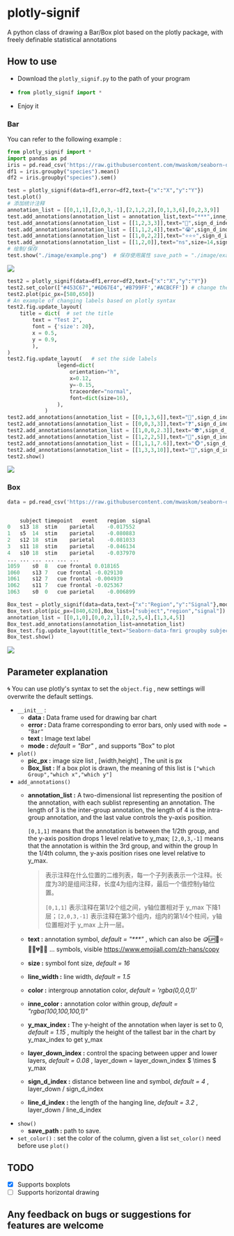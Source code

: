 # plotly-signif
 A python class of drawing a Bar/Box plot based on the plotly package, with freely definable statistical annotations


## How to use

- Download the `plotly_signif.py` to the path of your program
- ```py
  from plotly_signif import *
  ```
- Enjoy it

### Bar 

You can refer to the following example : 

```py
from plotly_signif import *
import pandas as pd
iris = pd.read_csv('https://raw.githubusercontent.com/mwaskom/seaborn-data/master/iris.csv')
df1 = iris.groupby("species").mean()
df2 = iris.groupby("species").sem()
```

```py
test = plotly_signif(data=df1,error=df2,text={"x":"X","y":"Y"})  
test.plot()
# 添加统计注释
annotation_list = [[0,1,1],[2,0,3,-1],[2,1,2,2],[0,1,3,6],[0,2,3,9]]
test.add_annotations(annotation_list = annotation_list,text="***",inne_color="#B799FF")   
test.add_annotations(annotation_list = [[1,2,3,3]],text="🏅",sign_d_index=2) 
test.add_annotations(annotation_list = [[1,1,2,4]],text="😭",sign_d_index=2) 
test.add_annotations(annotation_list = [[1,0,2,2]],text="⭐⭐⭐",sign_d_index=2,size=12) 
test.add_annotations(annotation_list = [[1,2,0]],text="ns",size=14,sign_d_index=2.5) 
# 绘制/保存
test.show("./image/example.png")  # 保存使用属性 save_path = "./image/example.png" 
```

![](./image/example.png)

```py
test2 = plotly_signif(data=df1,error=df2,text={"x":"X","y":"Y"})  
test2.set_color(["#453C67","#6D67E4",'#B799FF','#ACBCFF']) # change the colors
test2.plot(pic_px=[580,650])
# An example of changing labels based on plotly syntax
test2.fig.update_layout(
    title = dict(  # set the title
        text = "Test 2",
        font = {'size': 20},
        x = 0.5,
        y = 0.9,
        ),
)
test2.fig.update_layout(   # set the side labels
                legend=dict(
                    orientation="h",
                    x=0.12,
                    y=-0.15, 
                    traceorder="normal",
                    font=dict(size=16),
                ),
            )
test2.add_annotations(annotation_list = [[0,1,3,6]],text="🧠",sign_d_index=2) 
test2.add_annotations(annotation_list = [[0,0,3,3]],text="❓",sign_d_index=2) 
test2.add_annotations(annotation_list = [[1,0,0,2.3]],text="👽",sign_d_index=2,inne_color="#FFFFFF") 
test2.add_annotations(annotation_list = [[1,2,2,5]],text="🤖",sign_d_index=2,inne_color="#FFFFFF") 
test2.add_annotations(annotation_list = [[1,1,1,7.6]],text="🐵",sign_d_index=2,inne_color="#FFFFFF") 
test2.add_annotations(annotation_list = [[1,3,3,10]],text="🐁",sign_d_index=2,inne_color="#FFFFFF") 
test2.show()
```

![](./image/example2.png)

### Box


```py
data = pd.read_csv('https://raw.githubusercontent.com/mwaskom/seaborn-data/master/fmri.csv')


    subject	timepoint	event	region	signal
0	s13	18	stim	parietal	-0.017552
1	s5	14	stim	parietal	-0.080883
2	s12	18	stim	parietal	-0.081033
3	s11	18	stim	parietal	-0.046134
4	s10	18	stim	parietal	-0.037970
...	...	...	...	...	...
1059	s0	8	cue	frontal	0.018165
1060	s13	7	cue	frontal	-0.029130
1061	s12	7	cue	frontal	-0.004939
1062	s11	7	cue	frontal	-0.025367
1063	s0	0	cue	parietal	-0.006899
```

```py
Box_test = plotly_signif(data=data,text={"x":"Region","y":"Signal"},mode="Box")  
Box_test.plot(pic_px=[840,620],Box_list=["subject","region","signal"])
annotation_list = [[0,1,0],[0,0,2,1],[0,2,5,4],[1,3,4,5]]
Box_test.add_annotations(annotation_list=annotation_list)
Box_test.fig.update_layout(title_text="Seaborn-data-fmri groupby subject")
Box_test.show()
```

![](./image/example3.png)

## Parameter explanation

🌀 You can use plotly's syntax to set the `object.fig` , new settings will overwrite the default settings.

- `__init__` : 
  - **data :** Data frame used for drawing bar chart
  - **error :** Data frame corresponding to error bars, only used with `mode = "Bar"`
  - **text :** Image text label
  - **mode :** _default = "Bar"_ , and supports "Box" to plot
- `plot()`
  - **pic_px :** image size list , [width,height] , The unit is px
  - **Box_list :** If a box plot is drawn, the meaning of this list is `["which Group","which x","which y"] `
- `add_annotations()`
  - **annotation_list :** A two-dimensional list representing the position of the annotation, with each sublist representing an annotation. The length of 3 is the inter-group annotation, the length of 4 is the intra-group annotation, and the last value controls the y-axis position.

    `[0,1,1]` means that the annotation is between the 1/2th group, and the y-axis position drops 1 level relative to y_max; `[2,0,3,-1]` means that the annotation is within the 3rd group, and within the group In the 1/4th column, the y-axis position rises one level relative to y_max.
    > 表示注释在什么位置的二维列表，每一个子列表表示一个注释。长度为3的是组间注释，长度4为组内注释，最后一个值控制y轴位置。
    >
    > `[0,1,1]` 表示注释在第1/2个组之间，y轴位置相对于 y_max 下降1层；`[2,0,3,-1]` 表示注释在第3个组内，组内的第1/4个柱间，y轴位置相对于 y_max 上升一层。
  - **text :** annotation symbol, _default = "***"_ , which can also be 🪙🆙🏅⭐🔥🍋💔😃😭 ... symbols, visible https://www.emojiall.com/zh-hans/copy 
  - **size :**  symbol font size, _default = 16_
  - **line_width :** line width, _default = 1.5_
  - **color :** intergroup annotation color, _default = 'rgba(0,0,0,1)'_
  - **inne_color :**  annotation color within group, _default = "rgba(100,100,100,1)"_
  - **y_max_index :** The y-height of the annotation when layer is set to 0, _default = 1.15_ , multiply the height of the tallest bar in the chart by y_max_index to get y_max
  - **layer_down_index :** control the spacing between upper and lower layers, _default = 0.08_ , layer_down = layer_down_index $ \times $ y_max
  - **sign_d_index :** distance between line and symbol, _default = 4_ , layer_down / sign_d_index
  - **line_d_index :** the length of the hanging line, _default = 3.2_ , layer_down / line_d_index
- `show()`
  - **save_path :** path to save.
- `set_color()` : set the color of the column, given a list
  `set_color()` need before use `plot()`




## TODO

- [x] Supports boxplots
- [ ] Supports horizontal drawing

## Any feedback on bugs or suggestions for features are welcome